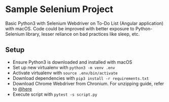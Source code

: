 # Sample Selenium Project

Basic Python3 with Selenium Webdriver on To-Do List (Angular application) with macOS. Code could be improved with better exposure to Python-Selenium library, lesser reliance on bad practices like sleep, etc.

## Setup

* Ensure Python3 is downloaded and installed with macOS
* Set up new virtualenv with `python3 -m venv .env`
* Activate virtualenv with `source .env/bin/activate`
* Download dependencies with `pip3 install -r requirements.txt`
* Download Chrome Webdriver from Chronium. For unzipping guide, refer to [@here](https://stackoverflow.com/questions/38081021/using-selenium-on-mac-chrome)
* Execute script with `pytest -s script.py`